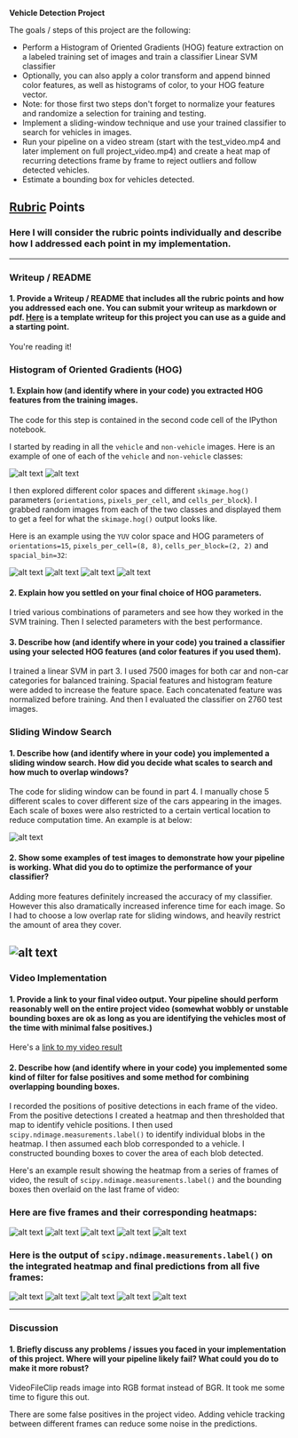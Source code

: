 **Vehicle Detection Project**

The goals / steps of this project are the following:

* Perform a Histogram of Oriented Gradients (HOG) feature extraction on a labeled training set of images and train a classifier Linear SVM classifier
* Optionally, you can also apply a color transform and append binned color features, as well as histograms of color, to your HOG feature vector.
* Note: for those first two steps don't forget to normalize your features and randomize a selection for training and testing.
* Implement a sliding-window technique and use your trained classifier to search for vehicles in images.
* Run your pipeline on a video stream (start with the test_video.mp4 and later implement on full project_video.mp4) and create a heat map of recurring detections frame by frame to reject outliers and follow detected vehicles.
* Estimate a bounding box for vehicles detected.

[//]: # (Image References)
[hog_feature]: ./examples/hog.jpg
[feature1]: ./examples/feature1.jpg
[feature2]: ./examples/feature2.jpg
[feature3]: ./examples/feature3.jpg
[sliding_windows]: ./examples/sliding_windows.jpg
[image1]: ./examples/car_not_car.png
[image2]: ./examples/HOG_example.jpg
[image3]: ./examples/sliding_windows.jpg
[image4]: ./examples/sliding_window.jpg
[image5]: ./examples/bboxes_and_heat.png
[image6]: ./examples/labels_map.png
[image7]: ./examples/output_bboxes.png
[video1]: ./project_video.mp4
[result]: ./examples/result.png
[result0]: ./examples/result_0.jpg
[result1]: ./examples/result_1.jpg
[result2]: ./examples/result_2.jpg
[result3]: ./examples/result_3.jpg
[result4]: ./examples/result_4.jpg
[final_result0]: ./examples/final_result_0.jpg
[final_result1]: ./examples/final_result_1.jpg
[final_result2]: ./examples/final_result_2.jpg
[final_result3]: ./examples/final_result_3.jpg
[final_result4]: ./examples/final_result_4.jpg
[car]: ./examples/image0000.png
[non-car]: ./examples/extra1.png
## [Rubric](https://review.udacity.com/#!/rubrics/513/view) Points
### Here I will consider the rubric points individually and describe how I addressed each point in my implementation.  

---
### Writeup / README

#### 1. Provide a Writeup / README that includes all the rubric points and how you addressed each one.  You can submit your writeup as markdown or pdf.  [Here](https://github.com/udacity/CarND-Vehicle-Detection/blob/master/writeup_template.md) is a template writeup for this project you can use as a guide and a starting point.  

You're reading it!

### Histogram of Oriented Gradients (HOG)

#### 1. Explain how (and identify where in your code) you extracted HOG features from the training images.

The code for this step is contained in the second code cell of the IPython notebook.  

I started by reading in all the `vehicle` and `non-vehicle` images.  Here is an example of one of each of the `vehicle` and `non-vehicle` classes:

![alt text][car]
![alt text][non-car]

I then explored different color spaces and different `skimage.hog()` parameters (`orientations`, `pixels_per_cell`, and `cells_per_block`).  I grabbed random images from each of the two classes and displayed them to get a feel for what the `skimage.hog()` output looks like.

Here is an example using the `YUV` color space and HOG parameters of `orientations=15`, `pixels_per_cell=(8, 8)`, `cells_per_block=(2, 2)` and `spacial_bin=32`:

![alt text][hog_feature]
![alt text][feature1]
![alt text][feature2]
![alt text][feature3]
#### 2. Explain how you settled on your final choice of HOG parameters.

I tried various combinations of parameters and see how they worked in the SVM training. Then I selected parameters with the best performance.

#### 3. Describe how (and identify where in your code) you trained a classifier using your selected HOG features (and color features if you used them).

I trained a linear SVM in part 3. I used 7500 images for both car and non-car categories for balanced training. Spacial features and histogram feature were added to increase the feature space. Each concatenated feature was normalized before training. And then I evaluated the classifier on 2760 test images.

### Sliding Window Search

#### 1. Describe how (and identify where in your code) you implemented a sliding window search.  How did you decide what scales to search and how much to overlap windows?

The code for sliding window can be found in part 4. I manually chose 5 different scales to cover different size of the cars appearing in the images. Each scale of boxes were also restricted to a certain vertical location to reduce computation time.  An example is at below:

![alt text][sliding_windows]

#### 2. Show some examples of test images to demonstrate how your pipeline is working.  What did you do to optimize the performance of your classifier?

Adding more features definitely increased the accuracy of my classifier. However this also dramatically increased inference time for each image. So I had to choose a low overlap rate for sliding windows, and heavily restrict the amount of area they cover.

![alt text][result]
---

### Video Implementation

#### 1. Provide a link to your final video output.  Your pipeline should perform reasonably well on the entire project video (somewhat wobbly or unstable bounding boxes are ok as long as you are identifying the vehicles most of the time with minimal false positives.)
Here's a [link to my video result](./project_video.mp4)


#### 2. Describe how (and identify where in your code) you implemented some kind of filter for false positives and some method for combining overlapping bounding boxes.

I recorded the positions of positive detections in each frame of the video.  From the positive detections I created a heatmap and then thresholded that map to identify vehicle positions.  I then used `scipy.ndimage.measurements.label()` to identify individual blobs in the heatmap.  I then assumed each blob corresponded to a vehicle.  I constructed bounding boxes to cover the area of each blob detected.  

Here's an example result showing the heatmap from a series of frames of video, the result of `scipy.ndimage.measurements.label()` and the bounding boxes then overlaid on the last frame of video:

### Here are five frames and their corresponding heatmaps:

![alt text][result0]
![alt text][result1]
![alt text][result2]
![alt text][result3]
![alt text][result4]

### Here is the output of `scipy.ndimage.measurements.label()` on the integrated heatmap and final predictions from all five frames:
![alt text][final_result0]
![alt text][final_result1]
![alt text][final_result2]
![alt text][final_result3]
![alt text][final_result4]

---

### Discussion

#### 1. Briefly discuss any problems / issues you faced in your implementation of this project.  Where will your pipeline likely fail?  What could you do to make it more robust?

VideoFileClip reads image into RGB format instead of BGR. It took me some time to figure this out.

There are some false positives in the project video. Adding vehicle tracking between different frames can reduce some noise in the predictions.
